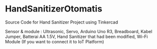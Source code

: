 # HandSanitizerOtomatis
Source Code for Hand Sanitizer Project using Tinkercad

Sensor & module : Ultrasonic, Servo, Arduino Uno R3, Breadboard, Kabel Jumper, Batterai AA 1.5V, Hand Sanitizer that had been modified, 
Wi-Fi Module (If you want to connect it to IoT Platform)
